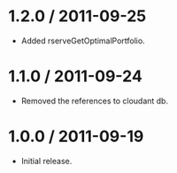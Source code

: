 1.2.0 / 2011-09-25
===================

* Added rserveGetOptimalPortfolio.

1.1.0 / 2011-09-24
===================

* Removed the references to cloudant db.

1.0.0 / 2011-09-19
===================

* Initial release.


